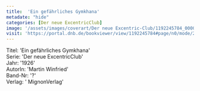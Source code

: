 ```yaml
---
title:  'Ein gefährliches Gymkhana'
metadate: "hide"
categories: [Der neue ExcentricClub]
image: '/assets/images/coverart/Der neue Excentric-Club/1192245784_00000010.jpg'
visit: 'https://portal.dnb.de/bookviewer/view/1192245784#page/n0/mode/2up'
---
```

Titel: 'Ein gefährliches Gymkhana' <br>
Serie: 'Der neue ExcentricClub' <br>
Jahr: '1926' <br>
AutorIn: 'Martin Winfried' <br>
Band-Nr: '?' <br>
Verlag: ' MignonVerlag'
